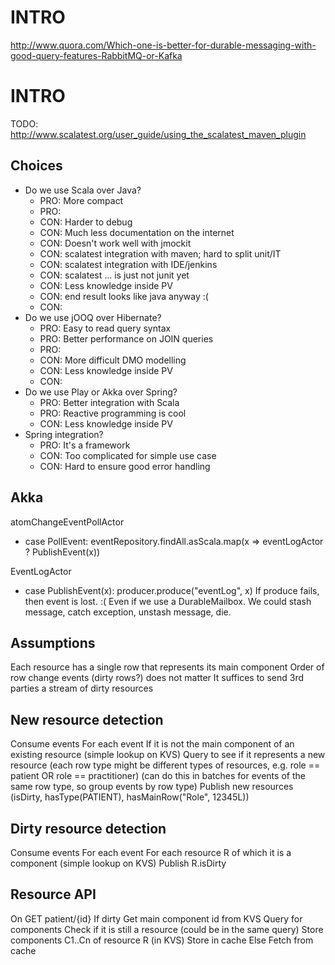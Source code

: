 # INTRO

http://www.quora.com/Which-one-is-better-for-durable-messaging-with-good-query-features-RabbitMQ-or-Kafka

# INTRO

TODO: http://www.scalatest.org/user_guide/using_the_scalatest_maven_plugin

## Choices

- Do we use Scala over Java?
  - PRO: More compact
  - PRO:
  - CON: Harder to debug
  - CON: Much less documentation on the internet
  - CON: Doesn't work well with jmockit
  - CON: scalatest integration with maven; hard to split unit/IT
  - CON: scalatest integration with IDE/jenkins
  - CON: scalatest ... is just not junit yet
  - CON: Less knowledge inside PV
  - CON: end result looks like java anyway :(
  - CON:
- Do we use jOOQ over Hibernate?
  - PRO: Easy to read query syntax
  - PRO: Better performance on JOIN queries
  - PRO:
  - CON: More difficult DMO modelling
  - CON: Less knowledge inside PV
  - CON:
- Do we use Play or Akka over Spring?
  - PRO: Better integration with Scala
  - PRO: Reactive programming is cool
  - CON: Less knowledge inside PV
- Spring integration?
  - PRO: It's a framework
  - CON: Too complicated for simple use case
  - CON: Hard to ensure good error handling

## Akka

atomChangeEventPollActor
- case PollEvent: eventRepository.findAll.asScala.map(x => eventLogActor ? PublishEvent(x))

EventLogActor
- case PublishEvent(x): producer.produce("eventLog", x)
If produce fails, then event is lost. :( Even if we use a DurableMailbox. We could stash message, catch exception, unstash message, die.

## Assumptions

Each resource has a single row that represents its main component
Order of row change events (dirty rows?) does not matter
It suffices to send 3rd parties a stream of dirty resources

## New resource detection

Consume events
For each event
    If it is not the main component of an existing resource (simple lookup on KVS)
        Query to see if it represents a new resource
    (each row type might be different types of resources, e.g. role == patient OR role == practitioner)
    (can do this in batches for events of the same row type, so group events by row type)
Publish new resources (isDirty, hasType(PATIENT), hasMainRow("Role", 12345L))

## Dirty resource detection

Consume events
For each event
    For each resource R of which it is a component (simple lookup on KVS)
        Publish R.isDirty

## Resource API

On GET patient/{id}
    If dirty
        Get main component id from KVS
        Query for components
        Check if it is still a resource (could be in the same query)
        Store components C1..Cn of resource R (in KVS)
        Store in cache
    Else
        Fetch from cache
